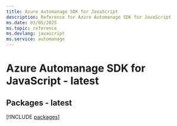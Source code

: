 ```yaml
---
title: Azure Automanage SDK for JavaScript
description: Reference for Azure Automanage SDK for JavaScript
ms.date: 03/05/2025
ms.topic: reference
ms.devlang: javascript
ms.service: automanage
---
```

# Azure Automanage SDK for JavaScript - latest
## Packages - latest
[!INCLUDE [packages](automanage-index.md)]